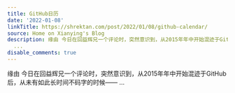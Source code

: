 ```yaml
---
title: GitHub日历
date: '2022-01-08'
linkTitle: https://shrektan.com/post/2022/01/08/github-calendar/
source: Home on Xianying's Blog
description: 缘由 今日在回益辉兄一个评论时，突然意识到，从2015年年中开始混迹于GitHub后，从未有如此长时间不码字的时候&mdash;&mdash;
  ...
disable_comments: true
---
```

缘由 今日在回益辉兄一个评论时，突然意识到，从2015年年中开始混迹于GitHub后，从未有如此长时间不码字的时候&mdash;&mdash; ...